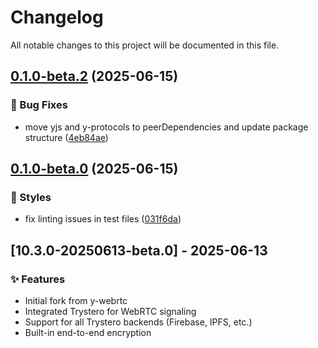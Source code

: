 # Changelog

All notable changes to this project will be documented in this file.

## [0.1.0-beta.2](https://github.com/WinstonFassett/y-webrtc-trystero/compare/v0.1.0-beta.1...v0.1.0-beta.2) (2025-06-15)


### 🐛 Bug Fixes

* move yjs and y-protocols to peerDependencies and update package structure ([4eb84ae](https://github.com/WinstonFassett/y-webrtc-trystero/commit/4eb84ae227d1cffb50dec75e7a28c126853a978a))

## [0.1.0-beta.0](https://github.com/WinstonFassett/y-webrtc-trystero/compare/v10.3.0-20250613-beta.1...v0.1.0-beta.0) (2025-06-15)


### 💄 Styles

* fix linting issues in test files ([031f6da](https://github.com/WinstonFassett/y-webrtc-trystero/commit/031f6da22f4b2ca6b6f90d26d0cfeb52ce02507e))

## [10.3.0-20250613-beta.0] - 2025-06-13

### ✨ Features
* Initial fork from y-webrtc
* Integrated Trystero for WebRTC signaling
* Support for all Trystero backends (Firebase, IPFS, etc.)
* Built-in end-to-end encryption
